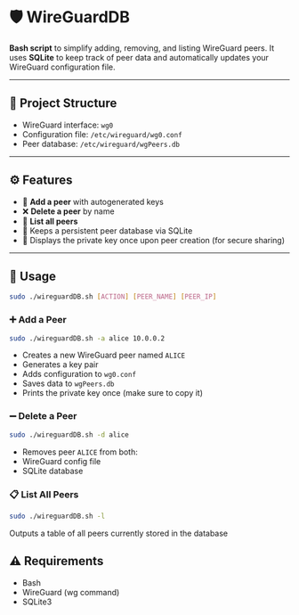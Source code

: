 # 🛡️ WireGuardDB

**Bash script** to simplify adding, removing, and listing WireGuard peers. It uses **SQLite** to keep track of peer data and automatically updates your WireGuard configuration file.

---

## 📁 Project Structure

- WireGuard interface: `wg0`
- Configuration file: `/etc/wireguard/wg0.conf`
- Peer database: `/etc/wireguard/wgPeers.db`

---

## ⚙️ Features

- 📌 **Add a peer** with autogenerated keys  
- ❌ **Delete a peer** by name  
- 📄 **List all peers**  
- 🧠 Keeps a persistent peer database via SQLite  
- 🔐 Displays the private key once upon peer creation (for secure sharing)

---

## 🧪 Usage

```bash
sudo ./wireguardDB.sh [ACTION] [PEER_NAME] [PEER_IP]
```

### ➕ Add a Peer
```bash
sudo ./wireguardDB.sh -a alice 10.0.0.2
```
- Creates a new WireGuard peer named `ALICE`
- Generates a key pair
- Adds configuration to `wg0.conf`
- Saves data to `wgPeers.db`
- Prints the private key once (make sure to copy it)

### ➖ Delete a Peer
```bash
sudo ./wireguardDB.sh -d alice
```
- Removes peer `ALICE` from both:
- WireGuard config file
- SQLite database

### 📋 List All Peers
```bash
sudo ./wireguardDB.sh -l
```
Outputs a table of all peers currently stored in the database

## ⚠️ Requirements
- Bash
- WireGuard (wg command)
- SQLite3
